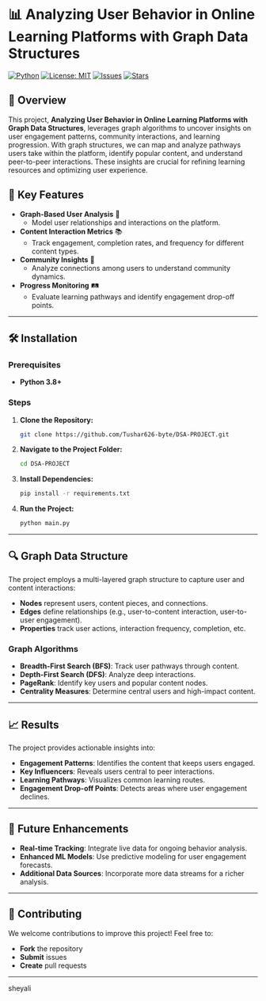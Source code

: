 
# 📊 Analyzing User Behavior in Online Learning Platforms with Graph Data Structures

[![Python](https://img.shields.io/badge/Python-3.8%2B-blue)](https://www.python.org/)
[![License: MIT](https://img.shields.io/badge/License-MIT-yellow.svg)](https://opensource.org/licenses/MIT)
[![Issues](https://img.shields.io/github/issues/Tushar626-byte/DSA-PROJECT)](https://github.com/Tushar626-byte/DSA-PROJECT/issues)
[![Stars](https://img.shields.io/github/stars/Tushar626-byte/DSA-PROJECT?style=social)](https://github.com/Tushar626-byte/DSA-PROJECT/stargazers)

## 🚀 Overview

This project, **Analyzing User Behavior in Online Learning Platforms with Graph Data Structures**, leverages graph algorithms to uncover insights on user engagement patterns, community interactions, and learning progression. With graph structures, we can map and analyze pathways users take within the platform, identify popular content, and understand peer-to-peer interactions. These insights are crucial for refining learning resources and optimizing user experience.

## 🌟 Key Features

- **Graph-Based User Analysis** 🧩
  - Model user relationships and interactions on the platform.
- **Content Interaction Metrics** 📚
  - Track engagement, completion rates, and frequency for different content types.
- **Community Insights** 👥
  - Analyze connections among users to understand community dynamics.
- **Progress Monitoring** 🛤️
  - Evaluate learning pathways and identify engagement drop-off points.

---

## 🛠️ Installation

### Prerequisites

- **Python 3.8+**

### Steps

1. **Clone the Repository:**
   ```bash
   git clone https://github.com/Tushar626-byte/DSA-PROJECT.git
   ```

2. **Navigate to the Project Folder:**
   ```bash
   cd DSA-PROJECT
   ```

3. **Install Dependencies:**
   ```bash
   pip install -r requirements.txt
   ```

4. **Run the Project:**
   ```bash
   python main.py
   ```

---

## 🔍 Graph Data Structure

The project employs a multi-layered graph structure to capture user and content interactions:

- **Nodes** represent users, content pieces, and connections.
- **Edges** define relationships (e.g., user-to-content interaction, user-to-user engagement).
- **Properties** track user actions, interaction frequency, completion, etc.

### Graph Algorithms

- **Breadth-First Search (BFS)**: Track user pathways through content.
- **Depth-First Search (DFS)**: Analyze deep interactions.
- **PageRank**: Identify key users and popular content nodes.
- **Centrality Measures**: Determine central users and high-impact content.

---

## 📈 Results

The project provides actionable insights into:
- **Engagement Patterns**: Identifies the content that keeps users engaged.
- **Key Influencers**: Reveals users central to peer interactions.
- **Learning Pathways**: Visualizes common learning routes.
- **Engagement Drop-off Points**: Detects areas where user engagement declines.

---

## 🔮 Future Enhancements

- **Real-time Tracking**: Integrate live data for ongoing behavior analysis.
- **Enhanced ML Models**: Use predictive modeling for user engagement forecasts.
- **Additional Data Sources**: Incorporate more data streams for a richer analysis.

---

## 🤝 Contributing

We welcome contributions to improve this project! Feel free to:
- **Fork** the repository
- **Submit** issues
- **Create** pull requests

---
sheyali 

